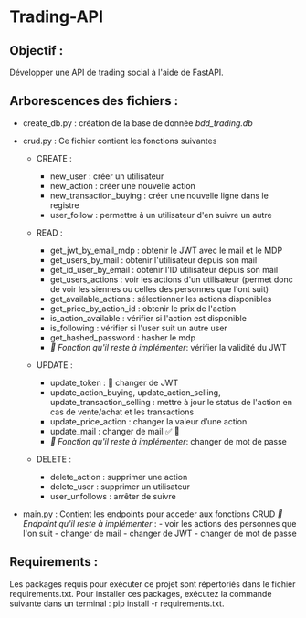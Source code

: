 # Trading-API

## Objectif : 
Développer une API de trading social à l'aide de FastAPI.

## Arborescences des fichiers : 

- create_db.py : création de la base de donnée *bdd_trading.db*  

- crud.py : Ce fichier contient les fonctions suivantes  

    - CREATE :
        - new_user : créer un utilisateur
        - new_action : créer une nouvelle action
        - new_transaction_buying : créer une nouvelle ligne dans le registre
        - user_follow : permettre à un utilisateur d'en suivre un autre

    - READ :
        - get_jwt_by_email_mdp : obtenir le JWT avec le mail et le MDP
        - get_users_by_mail : obtenir l'utilisateur depuis son mail
        - get_id_user_by_email : obtenir l'ID utilisateur depuis son mail
        - get_users_actions : voir les actions d'un utilisateur (permet donc de voir les siennes ou celles des personnes que l'ont suit)
        - get_available_actions : sélectionner les actions disponibles
        - get_price_by_action_id : obtenir le prix de l'action
        - is_action_available : vérifier si l'action est disponible
        - is_following : vérifier si l'user suit un autre user
        - get_hashed_password : hasher le mdp
        - *🚨 Fonction qu'il reste à implémenter*: vérifier la validité du JWT

    - UPDATE : 
        - update_token : 🚨 changer de JWT
        - update_action_buying, update_action_selling, update_transaction_selling : mettre à jour le status de l'action en cas de vente/achat et les transactions
        - update_price_action : changer la valeur d’une action
        - update_mail : changer de mail ✅ 🚨 
        -  *🚨 Fonction qu'il reste à implémenter*: changer de mot de passe
        
    - DELETE :
        - delete_action : supprimer une action
        - delete_user : supprimer un utilisateur 
        - user_unfollows : arrêter de suivre 

- main.py : Contient les endpoints pour acceder aux fonctions CRUD
    *🚨 Endpoint qu'il reste à implémenter* : 
        - voir les actions des personnes que l'on suit
        - changer de mail
        - changer de JWT
        - changer de mot de passe

## Requirements :
Les packages requis pour exécuter ce projet sont répertoriés dans le fichier requirements.txt. Pour installer ces packages, exécutez la commande suivante dans un terminal : pip install -r requirements.txt.